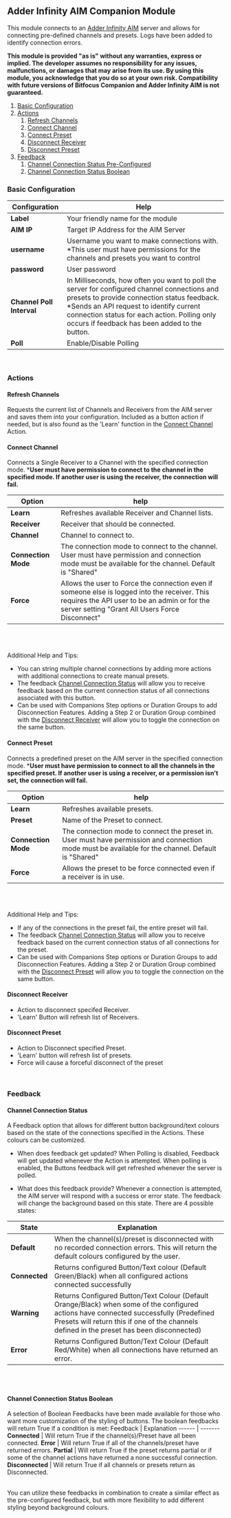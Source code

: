 ## Adder Infinity AIM Companion Module
This module connects to an [Adder Infinity AIM](https://www.adder.com/en/infinity) server and allows for connecting pre-defined channels and presets. Logs have been added to identify connection errors.

**This module is provided "as is" without any warranties, express or implied. The developer assumes no responsibility for any issues, malfunctions, or damages that may arise from its use. By using this module, you acknowledge that you do so at your own risk. Compatibility with future versions of Bitfocus Companion and Adder Infinity AIM is not guaranteed.**

1. [Basic Configuration](#basic-configuration)
2. [Actions](#actions)
    1. [Refresh Channels](#refresh-channels)
    2. [Connect Channel](#connect-channel)
    3. [Connect Preset](#connect-preset)
    4. [Disconnect Receiver](#disconnect-receiver)
    5. [Disconnect Preset](#disconnect-preset)
3. [Feedback](#feedback)
    1. [Channel Connection Status Pre-Configured](#channel-connection-status)
    2. [Channel Connection Status Boolean](#channel-connection-status-boolean)


### Basic Configuration

Configuration | Help 
--------------|----------
**Label**  | Your friendly name for the module
**AIM IP** | Target IP Address for the AIM Server
**username** | Username you want to make connections with. *This user must have permissions for the channels and presets you want to control
**password** | User password
**Channel Poll Interval** | In Milliseconds, how often you want to poll the server for configured channel connections and presets to provide connection status feedback. *Sends an API request to identify current connection status for each action. Polling only occurs if feedback has been added to the button.
**Poll** | Enable/Disable Polling

<br>

### Actions
#### Refresh Channels

Requests the current list of Channels and Receivers from the AIM server and saves them into your configuration. Included as a button action if needed, but is also found as the 'Learn' function in the [Connect Channel](#connect-channel) Action.

#### Connect Channel
Connects a Single Receiver to a Channel with the specified connection mode. 
***User must have permission to connect to the channel in the specified mode. If another user is using the receiver, the connection will fail.**

Option | help
-------|------
**Learn** | Refreshes available Receiver and Channel lists.
**Receiver** | Receiver that should be connected.
**Channel** | Channel to connect to.
**Connection Mode** | The connection mode to connect to the channel. User must have permission and connection mode must be available for the channel. Default is "Shared"
**Force** | Allows the user to Force the connection even if someone else is logged into the receiver. This requires the API user to be an admin or for the server setting "Grant All Users Force Disconnect"

<br>
<br>

Additional Help and Tips:  
- You can string multiple channel connections by adding more actions with additional connections to create manual presets.  
- The feedback [Channel Connection Status](#channel-connection-status) will allow you to receive feedback based on the current connection status of all connections associated with this button.
- Can be used with Companions Step options or Duration Groups to add Disconnection Features. Adding a Step 2 or Duration Group combined with the [Disconnect Receiver](#disconnect-receiver) will allow you to toggle the connection on the same button.

#### Connect Preset
Connects a predefined preset on the AIM server in the specified connection mode. 
***User must have permission to connect to all the channels in the specified preset. If another user is using a receiver, or a permission isn't set, the connection will fail.**

Option | help
-------|------
**Learn** | Refreshes available presets.
**Preset** | Name of the Preset to connect.
**Connection Mode**| The connection mode to connect the preset in. User must have permission and connection mode must be available for the channel. Default is "Shared"
**Force** | Allows the preset to be force connected even if a receiver is in use.

<br>
<br>

Additional Help and Tips:
- If any of the connections in the preset fail, the entire preset will fail.
- The feedback [Channel Connection Status](#channel-connection-status) will allow you to receive feedback based on the current connection status of all connections for the preset.
- Can be used with Companions Step options or Duration Groups to add Disconnection Features. Adding a Step 2 or Duration Group combined with the [Disconnect Preset](#disconnect-preset) will allow you to toggle the connection on the same button.

#### Disconnect Receiver
- Action to disconnect specifed Receiver.
- 'Learn' Button will refresh list of Receivers.

#### Disconnect Preset
- Action to Disconnect specified Preset.
- 'Learn' button will refresh list of presets.
- Force will cause a forceful disconnect of the preset

<br>

### Feedback
#### Channel Connection Status
A Feedback option that allows for different button background/text colours based on the state of the connections specified in the Actions. These colours can be customized.

- When does feedback get updated?
When Polling is disabled, Feedback will get updated whenever the Action is attempted. When polling is enabled, the Buttons feedback will get refreshed whenever the server is polled.

- What does this feedback provide?
Whenever a connection is attempted, the AIM server will respond with a success or error state. The feedback will change the background based on this state. There are 4 possible states:

State | Explanation
------ | -------
**Default** | When the channel(s)/preset is disconnected with no recorded connection errors. This will return the default colours configured by the user.
**Connected** | Returns configured Button/Text colour (Default Green/Black) when all configured actions connected successfully
**Warning** | Returns Configured Button/Text Colour (Default Orange/Black) when some of the configured actions have connected successfully (Predefined Presets will return this if one of the channels defined in the preset has been disconnected)
**Error** | Returns Configured Button/Text Colour (Default Red/White) when all connections have returned an error.

<br>
<br>

#### Channel Connection Status Boolean
A selection of Boolean Feedbacks have been made available for those who want more customization of the styling of buttons. The boolean feedbacks will return True if a condition is met:
Feedback | Explanation
------ | -------
**Connected** | Will return True if the channel(s)/Preset have all been connected.
**Error** | Will return True if all of the channels/preset have returned errors.
**Partial** | Will return True if the preset returns partial or if some of the channel actions have returned a none successful connection.
**Disconnected** | Will return True if all channels or presets return as Disconnected.

<br>
You can utilize these feedbacks in combination to create a similar effect as the pre-configured feedback, but with more flexibility to add different styling beyond background colours.
